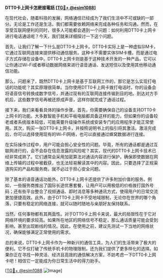 **DTT0卡上网卡怎麽接電話 [[TG💪+ @esim1088](https://t.me/s/esim1088)]**

在现代社会，随着科技的发展，网络通信已经成为了我们生活中不可或缺的一部分。无论是工作还是生活，我们都需要依赖网络来完成各种任务和沟通。然而，在享受互联网便利的同时，很多人可能都会遇到一个问题：如何利用DTT0卡上网卡进行电话通话呢？今天，我们就来详细探讨一下这个问题。

首先，让我们了解一下什么是DTT0卡上网卡。DTT0卡实际上是一种虚拟SIM卡，它通过互联网连接来提供移动通信服务。这种卡不需要实体SIM卡槽，而是通过电子方式存储在设备中。DTT0卡上网卡则是基于这种技术开发的一种产品，它可以让你通过Wi-Fi或者移动数据网络来进行语音通话、发送短信以及使用其他移动通信功能。

那么，问题来了，既然DTT0卡上网卡是基于互联网工作的，那它是怎么实现打电话的功能呢？其实原理很简单。当你使用DTT0卡上网卡拨打电话时，你的设备会将语音信号转换成数字信号，并通过现有的互联网连接传输到目的地。到达对方手机后，这些数字信号再被还原成声音，这样你就完成了通话过程。

接下来，我们来看看具体的操作步骤。首先，你需要确保自己的设备支持DTT0卡上网卡的功能。大多数智能手机和平板电脑都具备这样的能力，但如果你的设备较老或者系统版本较低，可能需要升级操作系统或安装专门的应用程序才能正常使用。其次，购买一张DTT0卡上网卡，并按照说明书上的指引将其激活。激活完成后，你可以选择使用现有的Wi-Fi网络，也可以直接通过蜂窝数据进行连接。

在实际操作过程中，用户可能会担心安全性的问题。毕竟，所有的通话都是通过互联网进行的，会不会存在信息泄露的风险呢？其实，现代的DTT0卡上网卡技术已经非常成熟了。它们通常会采用加密算法对通话内容进行保护，确保即使数据在网络上传输的过程中被截获，也无法轻易解读其中的内容。因此，只要选择了正规渠道购买的产品和服务商，就不必过于担心安全问题。

除了基本的语音通话功能外，DTT0卡上网卡还提供了许多附加价值的服务。例如，一些服务商推出了国际长途优惠套餐，让用户可以用极低的价格拨打国外号码；还有些平台整合了视频通话、即时消息等多种通讯方式，使得用户的日常交流更加便捷高效。此外，由于DTT0卡上网卡不受地域限制，无论你在世界的哪个角落，只要有稳定的网络连接，就可以随时随地与亲朋好友保持联系。

当然，任何事物都有其两面性。对于DTT0卡上网卡来说，最大的局限性在于它对网络环境的要求较高。如果所在地区的网络信号不稳定，那么通话质量可能会受到影响，甚至出现断线的情况。因此，在使用之前，建议先测试一下当地的网络状况，确保能够满足正常使用的需求。

总的来说，DTT0卡上网卡作为一种新兴的通信工具，为人们的生活带来了极大的便利。它不仅打破了传统手机卡的物理限制，还为我们提供了更多样化的选择。如果你正在寻找一种灵活、经济且高效的通信解决方案，不妨考虑一下DTT0卡上网卡吧！相信它一定能成为你日常生活中的得力助手。

[[TG💪+ @esim1088](https://t.me/s/esim1088) ![Image](https://i.postimg.cc/4NQfJmqS/Snipaste-2025-05-13-00-14-12.png)]